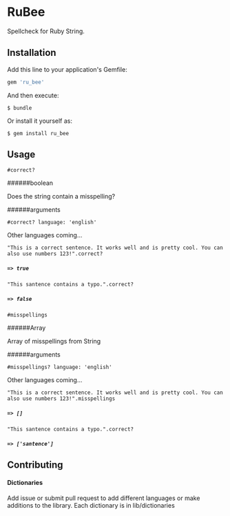 # RuBee

Spellcheck for Ruby String.


## Installation

Add this line to your application's Gemfile:

```ruby
gem 'ru_bee'
```

And then execute:

    $ bundle

Or install it yourself as:

    $ gem install ru_bee

## Usage

`#correct?`

######boolean

Does the string contain a misspelling?

######arguments

`#correct? language: 'english'`

Other languages coming...


`"This is a correct sentence. It works well and is pretty cool. You can also use numbers 123!".correct?`

##### `=> true`

`"This santence contains a typo.".correct?`

##### `=> false`



`#misspellings`

######Array

Array of misspellings from String

######arguments

`#misspellings? language: 'english'`

Other languages coming...

`"This is a correct sentence. It works well and is pretty cool. You can also use numbers 123!".misspellings`

##### `=> []`

`"This santence contains a typo.".correct?`

##### `=> ['santence']`


## Contributing

#### Dictionaries
Add issue or submit pull request to add different languages or make additions to the library.
Each dictionary is in lib/dictionaries


